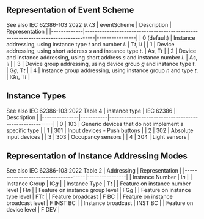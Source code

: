 ## Representation of Event Scheme

See also IEC 62386-103:2022 9.7.3
| eventScheme | Description                                                                      | Representation |
|-------------|----------------------------------------------------------------------------------|----------------|
| 0 (default) | Instance addressing, using instance type *t* and number *i*.                     | T*t*, I*i*     |
| 1           | Device addressing, using short address *s* and instance type *t*.                | A*s*, T*t*     |
| 2           | Device and instance addressing, using short address *s* and instance number *i*. | A*s*, I*i*     |
| 3           | Device group addressing, using device group *g* and instance type *t*.           | G*g*, T*t*     |
| 4           | Instance group addressing, using instance group *n* and type *t*.                | IG*n*, T*t*    |

## Instance Types

See also IEC 62386-103:2022 Table 4
| instance type | IEC 62386 | Description                                           |
|---------------|-----------|-------------------------------------------------------|
| 0             | 103       | Generic devices that do not implement a specific type |
| 1             | 301       | Input devices - Push buttons                          |
| 2             | 302       | Absolute input devices                                |
| 3             | 303       | Occupancy sensors                                     |
| 4             | 304       | Light sensors                                         |

## Representation of Instance Addressing Modes

See also IEC 62386-103:2022 Table 2
| Addressing                          | Representation |
|-------------------------------------|----------------|
| Instance Number                     | I*n*           |
| Instance Group                      | IG*g*          |
| Instance Type                       | T*t*           |
| Feature on instance number level    | FI*n*          |
| Feature on instance group level     | FG*g*          |
| Feature on instance type level      | FT*t*          |
| Feature broadcast                   | F BC           |
| Feature on instance broadcast level | F INST BC      |
| Instance broadcast                  | INST BC        |
| Feature on device level             | F DEV          |